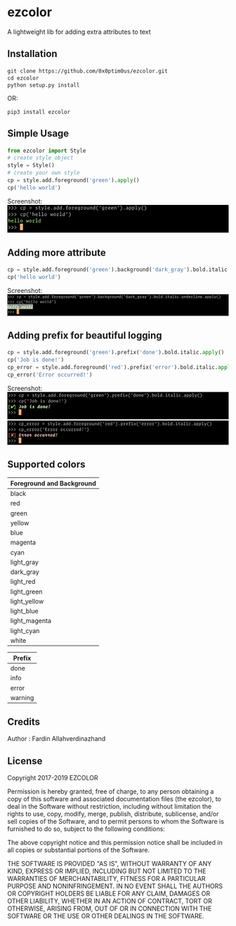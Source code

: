
# ezcolor

A lightweight lib for adding extra attributes to text

## Installation

```
git clone https://github.com/0x0ptim0us/ezcolor.git
cd ezcolor
python setup.py install
```
OR:
```
pip3 install ezcolor
```

## Simple Usage

```python
from ezcolor import Style
# create style object
style = Style()
# create your own style
cp = style.add.foreground('green').apply()
cp('hello world')
```

Screenshot: 
![alt text](https://github.com/0x0ptim0us/images/raw/master/ezcolor_simple_output.png "ezcolor v2 simple")

## Adding more attribute

```python
cp = style.add.foreground('green').background('dark_gray').bold.italic.underline.apply()
cp('hello world')
```

Screenshot: 
![alt text](https://github.com/0x0ptim0us/images/raw/master/ezcolor_more_attribute.png "ezcolor v2 more")

## Adding prefix for beautiful logging

```python
cp = style.add.foreground('green').prefix('done').bold.italic.apply()
cp('Job is done!')
cp_error = style.add.foreground('red').prefix('error').bold.italic.apply()
cp_error('Error occurred!')
```

Screenshot: 
![alt text](https://github.com/0x0ptim0us/images/raw/master/ezcolor_prefix_done.png "ezcolor v2 prefix_done")
![alt text](https://github.com/0x0ptim0us/images/raw/master/ezcolor_prefix_error.png "ezcolor v2 prefix_error")

## Supported colors

| Foreground and Background|
| ------------- |
|black| 
|red| 
|green|
|yellow|
|blue|
|magenta|
|cyan|
|light_gray|
|dark_gray|
|light_red|
|light_green|
|light_yellow|
|light_blue|
|light_magenta|
|light_cyan|
|white|


| Prefix|
| ------------- |
|done|
|info| 
|error| 
|warning|
 
## Credits

Author : Fardin Allahverdinazhand

## License

Copyright 2017-2019 EZCOLOR

Permission is hereby granted, free of charge, to any person obtaining a copy of this software and associated documentation files (the ezcolor), to deal in the Software without restriction, including without limitation the rights to use, copy, modify, merge, publish, distribute, sublicense, and/or sell copies of the Software, and to permit persons to whom the Software is furnished to do so, subject to the following conditions:

The above copyright notice and this permission notice shall be included in all copies or substantial portions of the Software.

THE SOFTWARE IS PROVIDED "AS IS", WITHOUT WARRANTY OF ANY KIND, EXPRESS OR IMPLIED, INCLUDING BUT NOT LIMITED TO THE WARRANTIES OF MERCHANTABILITY, FITNESS FOR A PARTICULAR PURPOSE AND NONINFRINGEMENT. IN NO EVENT SHALL THE AUTHORS OR COPYRIGHT HOLDERS BE LIABLE FOR ANY CLAIM, DAMAGES OR OTHER LIABILITY, WHETHER IN AN ACTION OF CONTRACT, TORT OR OTHERWISE, ARISING FROM, OUT OF OR IN CONNECTION WITH THE SOFTWARE OR THE USE OR OTHER DEALINGS IN THE SOFTWARE.

